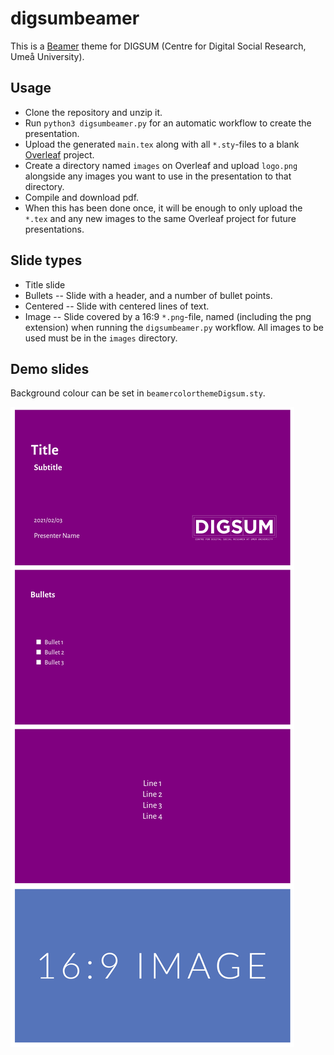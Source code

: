 # digsumbeamer

This is a [Beamer](https://github.com/josephwright/beamer) theme for DIGSUM (Centre for Digital Social Research, Umeå University).

## Usage

- Clone the repository and unzip it.
- Run `python3 digsumbeamer.py` for an automatic workflow to create the presentation.
- Upload the generated `main.tex` along with all `*.sty`-files to a blank [Overleaf](https://www.overleaf.com/) project. 
- Create a directory named `images` on Overleaf and upload `logo.png` alongside any images you want to use in the presentation to that directory.
- Compile and download pdf.
- When this has been done once, it will be enough to only upload the `*.tex` and any new images to the same Overleaf project for future presentations.

## Slide types
- Title slide
- Bullets -- Slide with a header, and a number of bullet points.
- Centered -- Slide with centered lines of text.
- Image -- Slide covered by a 16:9 `*.png`-file, named (including the png extension) when running the `digsumbeamer.py` workflow. All images to be used must be in the `images` directory.

## Demo slides

Background colour can be set in `beamercolorthemeDigsum.sty`.

<img src="https://github.com/simonlindgren/digsumbeamer/blob/main/demo/demoslides.png">
